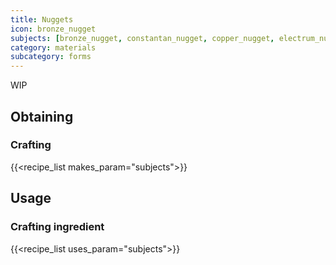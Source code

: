 ```yaml
---
title: Nuggets
icon: bronze_nugget
subjects: [bronze_nugget, constantan_nugget, copper_nugget, electrum_nugget, enderium_nugget, invar_nugget, lead_nugget, lumium_nugget, nickel_nugget, signalum_nugget, silver_nugget, tin_nugget]
category: materials
subcategory: forms
---
```


WIP

Obtaining
---------

### Crafting
{{<recipe_list makes_param="subjects">}}


Usage
-----

### Crafting ingredient
{{<recipe_list uses_param="subjects">}}
